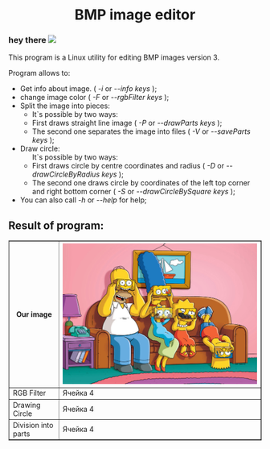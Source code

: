 <div align="center">
  <h1>BMP image editor</h1>
</div>

<h3> hey there
  <img src="https://media.giphy.com/media/hvRJCLFzcasrR4ia7z/giphy.gif" width="30px"/>
</h3>

This program is a Linux utility for editing BMP images version 3.

Program allows to:
<br>
<ul>
  <li>
    Get info about image. (<i> -i </i>  or  <i> --info </i> <i>keys</i> );
  </li>
  <li>
    change image color ( <i> -F </i> or <i> --rgbFilter </i> <i> keys </i> );
  </li>
  <li>
    Split the image into pieces:
  <ul>
      <li>
        It`s possible by two ways:
        <li>
          First draws straight line image ( <i>-P</i> or <i>--drawParts</i> <i> keys </i> );
        </li>
        <li>
          The second one separates the image into files ( <i>-V</i> or <i>--saveParts</i> <i> keys </i> );
        </li>
  </ul>
  </li>
  <li>
    Draw circle:
    <ul>
      It`s possible by two ways:
      <li>
        First draws circle by centre coordinates and radius ( <i>-D</i> or <i>--drawCircleByRadius</i> <i> keys </i> );
      </li>
      <li>
        The second one draws circle by coordinates of the left top corner and right bottom corner ( <i>-S</i> or <i>--drawCircleBySquare</i> <i> keys </i> );
      </li>
    </ul>
  </li>
  <li>
    You can also call <i>-h</i> or <i>--help</i> for help;
  </li>
</ul>


<h2>Result of program:</h2>
<table border="1">
  <tr>
    <th>Our image</th>
    <th> <img src="test-image.bmp"></th>
   </tr>
   <tr>
    <td>RGB Filter</td>
    <td>Ячейка 4</td>
  </tr>
   <tr>
    <td>Drawing Circle</td>
    <td>Ячейка 4</td>
  </tr>
  <tr>
    <td>Division into parts</td>
    <td>Ячейка 4</td>
  </tr>
</table>
